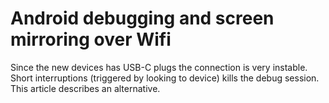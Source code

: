 # Android debugging and screen mirroring over Wifi

Since the new devices has USB-C plugs the connection is very instable. Short interruptions (triggered by looking to device) kills the debug session. This article describes an alternative.


